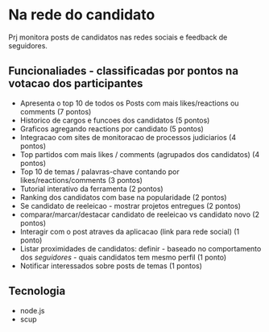 # Na rede do candidato
Prj monitora posts de candidatos nas redes sociais e feedback de seguidores.

## Funcionaliades - classificadas por pontos na votacao dos participantes
- Apresenta o top 10 de todos os Posts com mais likes/reactions ou comments (7 pontos)
- Historico de cargos e funcoes dos candidatos (5 pontos)
- Graficos agregando reactions por candidato (5 pontos)
- Integracao com sites de monitoracao de processos judiciarios (4 pontos)
- Top partidos com mais likes / comments (agrupados dos candidatos) (4 pontos)
- Top 10 de temas / palavras-chave contando por likes/reactions/comments (3 pontos)
- Tutorial interativo da ferramenta (2 pontos)
- Ranking dos candidatos com base na popularidade (2 pontos)
- Se candidato de reeleicao - mostrar projetos entregues (2 pontos)
- comparar/marcar/destacar candidato de reeleicao vs candidato novo (2 pontos)
- Interagir com o post atraves da aplicacao (link para rede social) (1 ponto)
- Listar proximidades de candidatos: definir - baseado no comportamento dos *seguidores* - quais candidatos tem mesmo perfil (1 ponto)
- Notificar interessados sobre posts de temas (1 pontos)

## Tecnologia
- node.js
- scup
